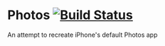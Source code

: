 # Photos [![Build Status](https://travis-ci.org/daniltulin/Photos.svg?branch=develop)](https://travis-ci.org/daniltulin/Photos)
An attempt to recreate iPhone's default Photos app
